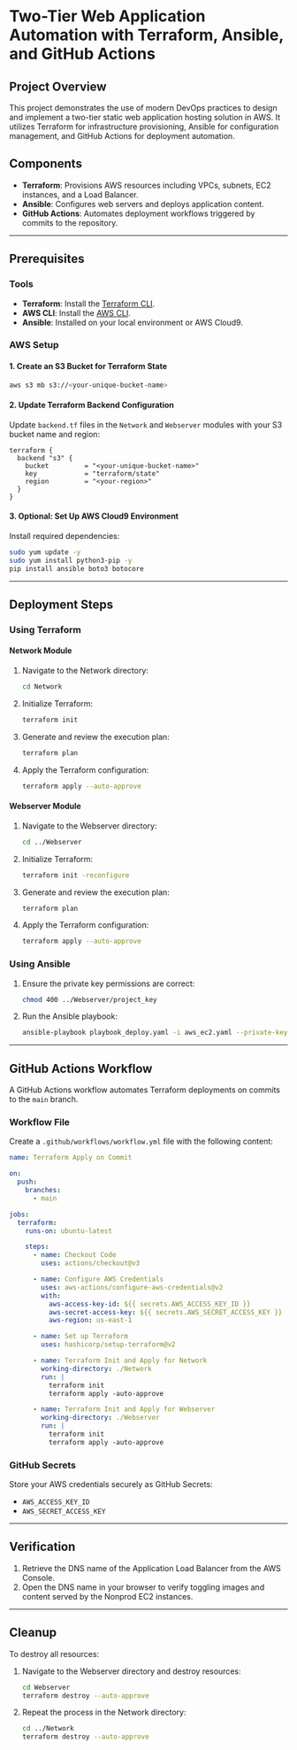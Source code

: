 # Two-Tier Web Application Automation with Terraform, Ansible, and GitHub Actions

## Project Overview
This project demonstrates the use of modern DevOps practices to design and implement a two-tier static web application hosting solution in AWS. It utilizes Terraform for infrastructure provisioning, Ansible for configuration management, and GitHub Actions for deployment automation. 

## Components
- **Terraform**: Provisions AWS resources including VPCs, subnets, EC2 instances, and a Load Balancer.
- **Ansible**: Configures web servers and deploys application content.
- **GitHub Actions**: Automates deployment workflows triggered by commits to the repository.

---

## Prerequisites

### Tools
- **Terraform**: Install the [Terraform CLI](https://www.terraform.io/downloads.html).
- **AWS CLI**: Install the [AWS CLI](https://docs.aws.amazon.com/cli/latest/userguide/getting-started-install.html).
- **Ansible**: Installed on your local environment or AWS Cloud9.

### AWS Setup
#### 1. Create an S3 Bucket for Terraform State
```bash
aws s3 mb s3://<your-unique-bucket-name>
```

#### 2. Update Terraform Backend Configuration
Update `backend.tf` files in the `Network` and `Webserver` modules with your S3 bucket name and region:
```hcl
terraform {
  backend "s3" {
    bucket         = "<your-unique-bucket-name>"
    key            = "terraform/state"
    region         = "<your-region>"
  }
}
```

#### 3. Optional: Set Up AWS Cloud9 Environment
Install required dependencies:
```bash
sudo yum update -y
sudo yum install python3-pip -y
pip install ansible boto3 botocore
```

---

## Deployment Steps

### Using Terraform
#### Network Module
1. Navigate to the Network directory:
    ```bash
    cd Network
    ```
2. Initialize Terraform:
    ```bash
    terraform init
    ```
3. Generate and review the execution plan:
    ```bash
    terraform plan
    ```
4. Apply the Terraform configuration:
    ```bash
    terraform apply --auto-approve
    ```

#### Webserver Module
1. Navigate to the Webserver directory:
    ```bash
    cd ../Webserver
    ```
2. Initialize Terraform:
    ```bash
    terraform init -reconfigure
    ```
3. Generate and review the execution plan:
    ```bash
    terraform plan
    ```
4. Apply the Terraform configuration:
    ```bash
    terraform apply --auto-approve
    ```

### Using Ansible
1. Ensure the private key permissions are correct:
    ```bash
    chmod 400 ../Webserver/project_key
    ```
2. Run the Ansible playbook:
    ```bash
    ansible-playbook playbook_deploy.yaml -i aws_ec2.yaml --private-key ../Webserver/project_key
    ```

---

## GitHub Actions Workflow
A GitHub Actions workflow automates Terraform deployments on commits to the `main` branch.

### Workflow File
Create a `.github/workflows/workflow.yml` file with the following content:

```yaml
name: Terraform Apply on Commit

on:
  push:
    branches:
      - main

jobs:
  terraform:
    runs-on: ubuntu-latest

    steps:
      - name: Checkout Code
        uses: actions/checkout@v3

      - name: Configure AWS Credentials
        uses: aws-actions/configure-aws-credentials@v2
        with:
          aws-access-key-id: ${{ secrets.AWS_ACCESS_KEY_ID }}
          aws-secret-access-key: ${{ secrets.AWS_SECRET_ACCESS_KEY }}
          aws-region: us-east-1

      - name: Set up Terraform
        uses: hashicorp/setup-terraform@v2

      - name: Terraform Init and Apply for Network
        working-directory: ./Network
        run: |
          terraform init
          terraform apply -auto-approve

      - name: Terraform Init and Apply for Webserver
        working-directory: ./Webserver
        run: |
          terraform init
          terraform apply -auto-approve
```

### GitHub Secrets
Store your AWS credentials securely as GitHub Secrets:
- `AWS_ACCESS_KEY_ID`
- `AWS_SECRET_ACCESS_KEY`

---

## Verification
1. Retrieve the DNS name of the Application Load Balancer from the AWS Console.
2. Open the DNS name in your browser to verify toggling images and content served by the Nonprod EC2 instances.

---

## Cleanup
To destroy all resources:

1. Navigate to the Webserver directory and destroy resources:
    ```bash
    cd Webserver
    terraform destroy --auto-approve
    ```

2. Repeat the process in the Network directory:
    ```bash
    cd ../Network
    terraform destroy --auto-approve
    
